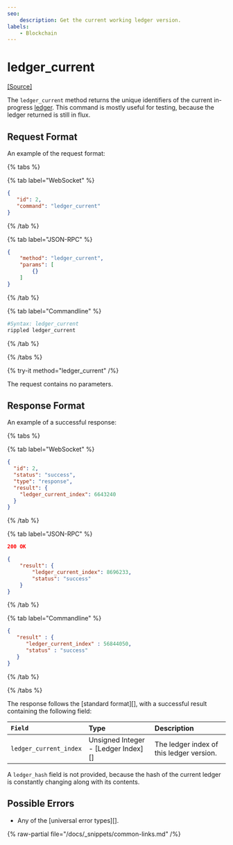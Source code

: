 ```yaml
---
seo:
    description: Get the current working ledger version.
labels:
    - Blockchain
---
```

# ledger_current
[[Source]](https://github.com/XRPLF/rippled/blob/master/src/xrpld/rpc/handlers/LedgerCurrent.cpp "Source")

The `ledger_current` method returns the unique identifiers of the current in-progress [ledger](../../../../concepts/ledgers/index.md). This command is mostly useful for testing, because the ledger returned is still in flux.

## Request Format

An example of the request format:

{% tabs %}

{% tab label="WebSocket" %}
```json
{
   "id": 2,
   "command": "ledger_current"
}
```
{% /tab %}

{% tab label="JSON-RPC" %}
```json
{
    "method": "ledger_current",
    "params": [
        {}
    ]
}
```
{% /tab %}

{% tab label="Commandline" %}
```sh
#Syntax: ledger_current
rippled ledger_current
```
{% /tab %}

{% /tabs %}

{% try-it method="ledger_current" /%}

The request contains no parameters.


## Response Format
An example of a successful response:

{% tabs %}

{% tab label="WebSocket" %}
```json
{
  "id": 2,
  "status": "success",
  "type": "response",
  "result": {
    "ledger_current_index": 6643240
  }
}
```
{% /tab %}

{% tab label="JSON-RPC" %}
```json
200 OK

{
    "result": {
        "ledger_current_index": 8696233,
        "status": "success"
    }
}
```
{% /tab %}

{% tab label="Commandline" %}
```json
{
   "result" : {
      "ledger_current_index" : 56844050,
      "status" : "success"
   }
}
```
{% /tab %}

{% /tabs %}

The response follows the [standard format][], with a successful result containing the following field:

| `Field`                | Type                                | Description   |
|:-----------------------|:------------------------------------|:--------------|
| `ledger_current_index` | Unsigned Integer - [Ledger Index][] | The ledger index of this ledger version. |

A `ledger_hash` field is not provided, because the hash of the current ledger is constantly changing along with its contents.

## Possible Errors

* Any of the [universal error types][].

{% raw-partial file="/docs/_snippets/common-links.md" /%}
